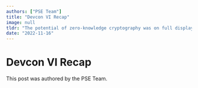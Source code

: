 ```yaml
---
authors: ["PSE Team"]
title: "Devcon VI Recap"
image: null
tldr: "The potential of zero-knowledge cryptography was on full display at Devcon VI in Bogota, which featured a dedicated ZK track for the first time ever. Since most of PSE's work has happened in the 3 years since Devcon V in Osaka, it was also a debut for many of our projects – and many of our team members met for the first time!"
date: "2022-11-16"
---
```


# Devcon VI Recap

This post was authored by the PSE Team.
